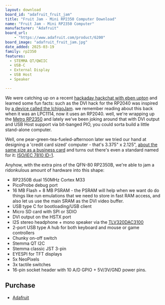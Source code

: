 ```yaml
---
layout: download
board_id: "adafruit_fruit_jam"
title: "Fruit Jam - Mini RP2350 Computer Download"
name: "Fruit Jam - Mini RP2350 Computer"
manufacturer: "Adafruit"
board_url:
    - "https://www.adafruit.com/product/6200"
board_image: "adafruit_fruit_jam.jpg"
date_added: 2025-03-19
family: rp2350
features:
  - STEMMA QT/QWIIC
  - USB-C
  - External Display
  - USB Host
  - Speaker

---
```


We were catching up on a recent [hackaday hackchat with eben upton](https://hackaday.io/event/202122-raspberry-pi-hack-chat-with-eben-upton) and learned some fun facts: such as the DVI hack for the RP2040 was inspired by [a device called the IchigoJam](https://www.hackster.io/news/ichigojam-combines-strawberry-and-raspberry-to-deliver-a-raspberry-pi-pico-powered-educational-micro-66aa5d2f6eec). we remember reading about this back when it was an LPC1114, now it uses an RP2040. well, we're wrapping up the [Metro RP2350](https://www.adafruit.com/product/6003) and lately we've been joking around that with DVI output and USB Host support via bit-banged PIO, you could sorta build a little stand-alone computer.

Well, one pear-green-tea-fueled-afternoon later we tried our hand at designing a 'credit card sized' computer - that's 3.375" x 2.125", [about the same size as a business card](https://hackaday.com/2024/05/07/the-2024-business-card-challenge-starts-now/) and turns out there's even a standard named for it: [ISO/IEC 7810 ID-1](https://www.iso.org/standard/70483.html).

Anyhow, with the extra pins of the QFN-80 RP2350B, we're able to jam a ridonkulous amount of hardware into this shape:

- RP2350B dual 150MHz Cortex M33
- PicoProbe debug port
- 16 MB Flash + 8 MB PSRAM - the PSRAM will help when we want do do things like run emulations that we need to store in fast RAM access, and also let us use the main SRAM as the DVI video buffer.
- USB type C for bootloading/USB client
- Micro SD card with SPI or SDIO
- DVI output on the HSTX port
- I2S stereo headphone + mono speaker via the [TLV320DAC3100](https://www.digikey.com/en/products/detail/texas-instruments/tlv320dac3100irhbt/2353656)
- 2-port USB type A hub for both keyboard and mouse or game controllers
- Chunky on-off switch
- Stemma QT I2C
- Stemma classic JST 3-pin
- EYESPI for TFT displays
- 5x NeoPixels
- 3x tactile switches
- 16-pin socket header with 10 A/D GPIO + 5V/3V/GND power pins.

## Purchase

* [Adafruit](https://www.adafruit.com/product/6200)